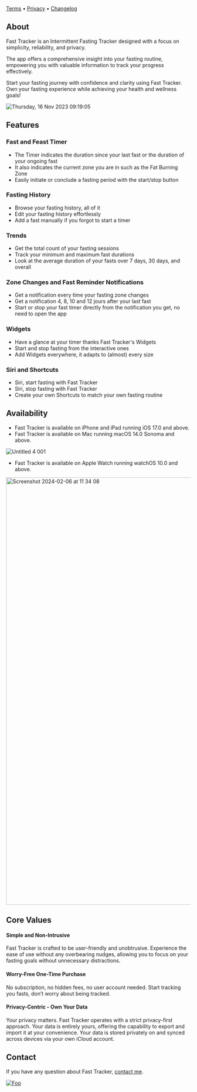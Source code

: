 [Terms](terms.md) • [Privacy](privacy.md) • [Changelog](https://headwayapp.co/fast-tracker-changelog)

## About

Fast Tracker is an Intermittent Fasting Tracker designed with a focus on simplicity, reliability, and privacy.

The app offers a comprehensive insight into your fasting routine, empowering you with valuable information to track your progress effectively.

Start your fasting journey with confidence and clarity using Fast Tracker. Own your fasting experience while achieving your health and wellness goals!

![Thursday, 16 Nov 2023 09:19:05](https://github.com/kevincador/Fast-Feast-Repeat/assets/146673/548ff23a-5be6-427d-b6ef-beda5ffbdf50)

## Features

### Fast and Feast Timer
- The Timer indicates the duration since your last fast or the duration of your ongoing fast
- It also indicates the current zone you are in such as the Fat Burning Zone
- Easily initiate or conclude a fasting period with the start/stop button

### Fasting History
- Browse your fasting history, all of it
- Edit your fasting history effortlessly
- Add a fast manually if you forgot to start a timer

### Trends 
- Get the total count of your fasting sessions
- Track your minimum and maximum fast durations
- Look at the average duration of your fasts over 7 days, 30 days, and overall

### Zone Changes and Fast Reminder Notifications
- Get a notification every time your fasting zone changes
- Get a notification 4, 8, 10 and 12 jours after your last fast
- Start or stop your fast timer directly from the notification you get, no need to open the app

### Widgets
- Have a glance at your timer thanks Fast Tracker's Widgets
- Start and stop fasting from the interactive ones
- Add Widgets everywhere, it adapts to (almost) every size

### Siri and Shortcuts
- Siri, start fasting with Fast Tracker
- Siri, stop fasting with Fast Tracker
- Create your own Shortcuts to match your own fasting routine

## Availability

- Fast Tracker is available on iPhone and iPad running iOS 17.0 and above.
- Fast Tracker is available on Mac running macOS 14.0 Sonoma and above.

![Untitled 4 001](https://github.com/kevincador/Fast-Feast-Repeat/assets/146673/29dddf0f-b8bb-4502-a040-7e16af3b221c)

- Fast Tracker is available on Apple Watch running watchOS 10.0 and above.

<img width="1162" alt="Screenshot 2024-02-06 at 11 34 08" src="https://github.com/kevincador/Fast-Feast-Repeat/assets/146673/e76a74bf-2e6a-4757-816b-17cc33c923bb">

## Core Values

#### Simple and Non-Intrusive
Fast Tracker is crafted to be user-friendly and unobtrusive. 
Experience the ease of use without any overbearing nudges, allowing you to focus on your fasting goals without unnecessary distractions.

#### Worry-Free One-Time Purchase
No subscription, no hidden fees, no user account needed. 
Start tracking you fasts, don’t worry about being tracked.

#### Privacy-Centric - Own Your Data
Your privacy matters. Fast Tracker operates with a strict privacy-first approach. 
Your data is entirely yours, offering the capability to export and import it at your convenience. 
Your data is stored privately on and synced across devices via your own iCloud account.

## Contact

If you have any question about Fast Tracker, [contact me](mailto:kevin.cador@me.com?subject=Fast%20Traking%20app).

[![Foo](https://ripppleapp.com/images/appstore.svg)](https://apps.apple.com/app/id6470127892) 

